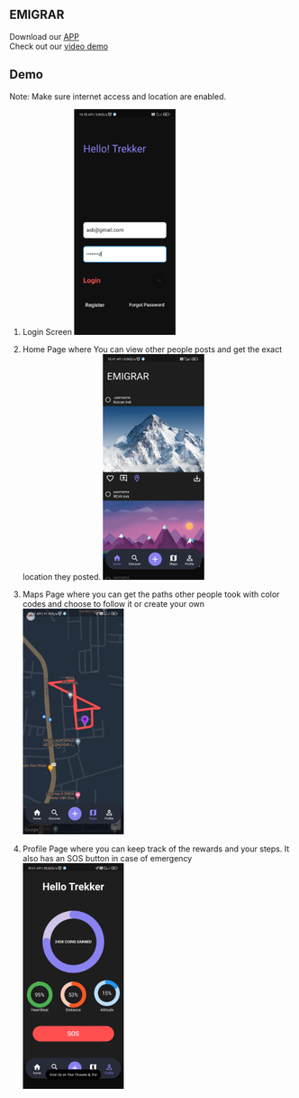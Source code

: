 ## EMIGRAR

Download our [APP](https://github.com/darsh0230/emigrar/releases/download/v0.2.1/emigrar.apk) \
Check out our [video demo](https://youtu.be/TplG089KGzA)

## Demo

Note: Make sure internet access and location are enabled.

1. Login Screen
   <img src="https://github.com/darsh0230/emigrar/blob/master/images/login.jpg" alt="img" height="400"/>

2. Home Page where You can view other people posts and get the exact location they posted.
   <img src="https://github.com/darsh0230/emigrar/blob/master/images/home.jpg" alt="img" height="400"/>

3. Maps Page where you can get the paths other people took with color codes and choose to follow it or create your own
   <img src="https://github.com/darsh0230/emigrar/blob/master/images/maps.jpg" alt="img" height="400"/>

4. Profile Page where you can keep track of the rewards and your steps. It also has an SOS button in case of emergency
   <img src="https://github.com/darsh0230/emigrar/blob/master/images/profile.jpg" alt="img" height="400"/>

